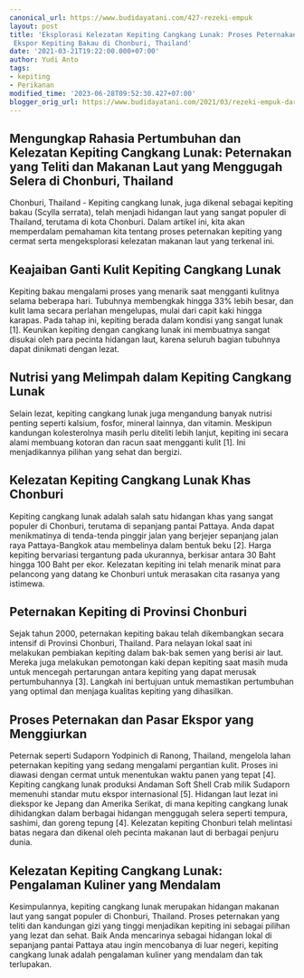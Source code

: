 ```yaml
---
canonical_url: https://www.budidayatani.com/427-rezeki-empuk
layout: post
title: 'Eksplorasi Kelezatan Kepiting Cangkang Lunak: Proses Peternakan dan Pasar
 Ekspor Kepiting Bakau di Chonburi, Thailand'
date: '2021-03-21T19:22:00.000+07:00'
author: Yudi Anto
tags:
- kepiting
- Perikanan
modified_time: '2023-06-28T09:52:30.427+07:00'
blogger_orig_url: https://www.budidayatani.com/2021/03/rezeki-empuk-dari-kepiting-lunak.html
---
```


## Mengungkap Rahasia Pertumbuhan dan Kelezatan Kepiting Cangkang Lunak: Peternakan yang Teliti dan Makanan Laut yang Menggugah Selera di Chonburi, Thailand

Chonburi, Thailand - Kepiting cangkang lunak, juga dikenal sebagai kepiting bakau (Scylla serrata), telah menjadi hidangan laut yang sangat populer di Thailand, terutama di kota Chonburi. Dalam artikel ini, kita akan memperdalam pemahaman kita tentang proses peternakan kepiting yang cermat serta mengeksplorasi kelezatan makanan laut yang terkenal ini.

## Keajaiban Ganti Kulit Kepiting Cangkang Lunak

Kepiting bakau mengalami proses yang menarik saat mengganti kulitnya selama beberapa hari. Tubuhnya membengkak hingga 33% lebih besar, dan kulit lama secara perlahan mengelupas, mulai dari capit kaki hingga karapas. Pada tahap ini, kepiting berada dalam kondisi yang sangat lunak [1]. Keunikan kepiting dengan cangkang lunak ini membuatnya sangat disukai oleh para pecinta hidangan laut, karena seluruh bagian tubuhnya dapat dinikmati dengan lezat.

## Nutrisi yang Melimpah dalam Kepiting Cangkang Lunak

Selain lezat, kepiting cangkang lunak juga mengandung banyak nutrisi penting seperti kalsium, fosfor, mineral lainnya, dan vitamin. Meskipun kandungan kolesterolnya masih perlu diteliti lebih lanjut, kepiting ini secara alami membuang kotoran dan racun saat mengganti kulit [1]. Ini menjadikannya pilihan yang sehat dan bergizi.

## Kelezatan Kepiting Cangkang Lunak Khas Chonburi

Kepiting cangkang lunak adalah salah satu hidangan khas yang sangat populer di Chonburi, terutama di sepanjang pantai Pattaya. Anda dapat menikmatinya di tenda-tenda pinggir jalan yang berjejer sepanjang jalan raya Pattaya-Bangkok atau membelinya dalam bentuk beku [2]. Harga kepiting bervariasi tergantung pada ukurannya, berkisar antara 30 Baht hingga 100 Baht per ekor. Kelezatan kepiting ini telah menarik minat para pelancong yang datang ke Chonburi untuk merasakan cita rasanya yang istimewa.

## Peternakan Kepiting di Provinsi Chonburi

Sejak tahun 2000, peternakan kepiting bakau telah dikembangkan secara intensif di Provinsi Chonburi, Thailand. Para nelayan lokal saat ini melakukan pembiakan kepiting dalam bak-bak semen yang berisi air laut. Mereka juga melakukan pemotongan kaki depan kepiting saat masih muda untuk mencegah pertarungan antara kepiting yang dapat merusak pertumbuhannya [3]. Langkah ini bertujuan untuk memastikan pertumbuhan yang optimal dan menjaga kualitas kepiting yang dihasilkan.

## Proses Peternakan dan Pasar Ekspor yang Menggiurkan

Peternak seperti Sudaporn Yodpinich di Ranong, Thailand, mengelola lahan peternakan kepiting yang sedang mengalami pergantian kulit. Proses ini diawasi dengan cermat untuk menentukan waktu panen yang tepat [4]. Kepiting cangkang lunak produksi Andaman Soft Shell Crab milik Sudaporn memenuhi standar mutu ekspor internasional [5]. Hidangan laut lezat ini diekspor ke Jepang dan Amerika Serikat, di mana kepiting cangkang lunak dihidangkan dalam berbagai hidangan menggugah selera seperti tempura, sashimi, dan goreng tepung [4]. Kelezatan kepiting Chonburi telah melintasi batas negara dan dikenal oleh pecinta makanan laut di berbagai penjuru dunia.

## Kelezatan Kepiting Cangkang Lunak: Pengalaman Kuliner yang Mendalam

Kesimpulannya, kepiting cangkang lunak merupakan hidangan makanan laut yang sangat populer di Chonburi, Thailand. Proses peternakan yang teliti dan kandungan gizi yang tinggi menjadikan kepiting ini sebagai pilihan yang lezat dan sehat. Baik Anda mencarinya sebagai hidangan lokal di sepanjang pantai Pattaya atau ingin mencobanya di luar negeri, kepiting cangkang lunak adalah pengalaman kuliner yang mendalam dan tak terlupakan.

